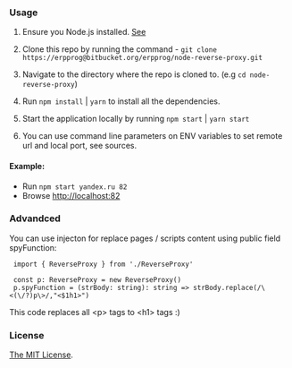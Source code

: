 ### Usage

1. Ensure you Node.js installed. [See](https://nodejs.org/en/download/)

2. Clone this repo by running the command - `git clone https://erpprog@bitbucket.org/erpprog/node-reverse-proxy.git`

3. Navigate to the directory where the repo is cloned to. (e.g `cd node-reverse-proxy`)

4. Run `npm install` | `yarn` to install all the dependencies.

5. Start the application locally by running `npm start` | `yarn start`

6. You can use command line parameters on ENV variables to set remote url and local port, see sources.

#### Example:
- Run `npm start yandex.ru 82`
- Browse [http://localhost:82](http://localhost:82)

### Advandced
You can use injecton for replace pages / scripts content using public field spyFunction:

     import { ReverseProxy } from './ReverseProxy'

     const p: ReverseProxy = new ReverseProxy()
     p.spyFunction = (strBody: string): string => strBody.replace(/\<(\/?)p\>/,"<$1h1>")
This code replaces all \<p\> tags to \<h1\> tags :)

### License

[The MIT License](LICENSE).
